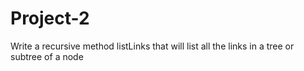 # Project-2
Write a recursive method listLinks that will list all the links in a tree or subtree of a node
